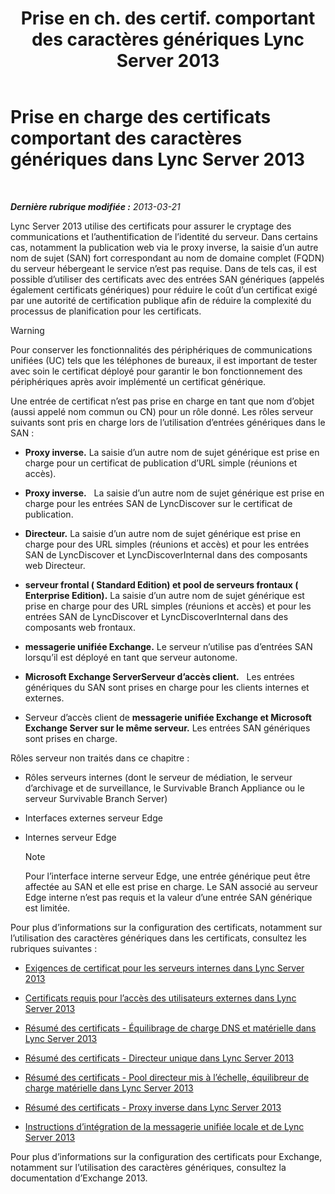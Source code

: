 ﻿---
title: "Prise en ch. des certif. comportant des caractères génériques Lync Server 2013"
TOCTitle: Prise en charge des certificats comportant des caractères génériques
ms:assetid: 0bae2aa8-b6dc-46f5-a3be-3fe7581809d4
ms:mtpsurl: https://technet.microsoft.com/fr-fr/library/Hh202161(v=OCS.15)
ms:contentKeyID: 49296221
ms.date: 05/20/2016
mtps_version: v=OCS.15
ms.translationtype: HT
---

# Prise en charge des certificats comportant des caractères génériques dans Lync Server 2013

 

_**Dernière rubrique modifiée :** 2013-03-21_

Lync Server 2013 utilise des certificats pour assurer le cryptage des communications et l’authentification de l’identité du serveur. Dans certains cas, notamment la publication web via le proxy inverse, la saisie d’un autre nom de sujet (SAN) fort correspondant au nom de domaine complet (FQDN) du serveur hébergeant le service n’est pas requise. Dans de tels cas, il est possible d’utiliser des certificats avec des entrées SAN génériques (appelés également certificats génériques) pour réduire le coût d’un certificat exigé par une autorité de certification publique afin de réduire la complexité du processus de planification pour les certificats.

> [!WARNING]  
> Pour conserver les fonctionnalités des périphériques de communications unifiées (UC) tels que les téléphones de bureaux, il est important de tester avec soin le certificat déployé pour garantir le bon fonctionnement des périphériques après avoir implémenté un certificat générique.

Une entrée de certificat n’est pas prise en charge en tant que nom d’objet (aussi appelé nom commun ou CN) pour un rôle donné. Les rôles serveur suivants sont pris en charge lors de l’utilisation d’entrées génériques dans le SAN :

  -   
    **Proxy inverse.** La saisie d’un autre nom de sujet générique est prise en charge pour un certificat de publication d’URL simple (réunions et accès).

  -   
    **Proxy inverse.**   La saisie d’un autre nom de sujet générique est prise en charge pour les entrées SAN de LyncDiscover sur le certificat de publication.

  -   
    **Directeur.** La saisie d’un autre nom de sujet générique est prise en charge pour des URL simples (réunions et accès) et pour les entrées SAN de LyncDiscover et LyncDiscoverInternal dans des composants web Directeur.

  -   
    **serveur frontal ( Standard Edition) et pool de serveurs frontaux ( Enterprise Edition).** La saisie d’un autre nom de sujet générique est prise en charge pour des URL simples (réunions et accès) et pour les entrées SAN de LyncDiscover et LyncDiscoverInternal dans des composants web frontaux.

  -   
    **messagerie unifiée Exchange.** Le serveur n’utilise pas d’entrées SAN lorsqu’il est déployé en tant que serveur autonome.

  -   
    **Microsoft Exchange ServerServeur d’accès client.**   Les entrées génériques du SAN sont prises en charge pour les clients internes et externes.

  -   
    Serveur d’accès client de **messagerie unifiée Exchange et Microsoft Exchange Server sur le même serveur.** Les entrées SAN génériques sont prises en charge.

Rôles serveur non traités dans ce chapitre :

  - Rôles serveurs internes (dont le serveur de médiation, le serveur d’archivage et de surveillance, le Survivable Branch Appliance ou le serveur Survivable Branch Server)

  - Interfaces externes serveur Edge

  - Internes serveur Edge
    
    > [!NOTE]  
    > Pour l’interface interne serveur Edge, une entrée générique peut être affectée au SAN et elle est prise en charge. Le SAN associé au serveur Edge interne n’est pas requis et la valeur d’une entrée SAN générique est limitée.

Pour plus d’informations sur la configuration des certificats, notamment sur l’utilisation des caractères génériques dans les certificats, consultez les rubriques suivantes :

  - [Exigences de certificat pour les serveurs internes dans Lync Server 2013](lync-server-2013-certificate-requirements-for-internal-servers.md)

  - [Certificats requis pour l’accès des utilisateurs externes dans Lync Server 2013](lync-server-2013-certificate-requirements-for-external-user-access.md)

  - [Résumé des certificats - Équilibrage de charge DNS et matérielle dans Lync Server 2013](lync-server-2013-certificate-summary-dns-and-hlb-load-balanced.md)

  - [Résumé des certificats - Directeur unique dans Lync Server 2013](lync-server-2013-certificate-summary-single-director.md)

  - [Résumé des certificats - Pool directeur mis à l’échelle, équilibreur de charge matérielle dans Lync Server 2013](lync-server-2013-certificate-summary-scaled-director-pool-hardware-load-balancer.md)

  - [Résumé des certificats - Proxy inverse dans Lync Server 2013](lync-server-2013-certificate-summary-reverse-proxy.md)

  - [Instructions d’intégration de la messagerie unifiée locale et de Lync Server 2013](lync-server-2013-guidelines-for-integrating-on-premises-unified-messaging.md)

Pour plus d’informations sur la configuration des certificats pour Exchange, notamment sur l’utilisation des caractères génériques, consultez la documentation d’Exchange 2013.

